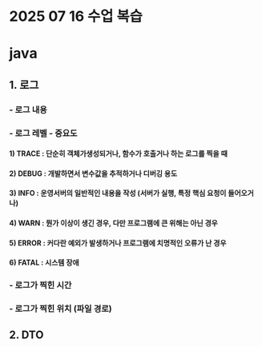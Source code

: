 # 2025 07 16 수업 복습
# java
## 1. 로그
### - 로그 내용
### - 로그 레벨 - 중요도
#### 1) TRACE : 단순히 객체가생성되거나, 함수가 호출거나 하는 로그를 찍을 때
#### 2) DEBUG : 개발하면서 변수값을 추적하거나 디버깅 용도
#### 3) INFO : 운영서버의 일반적인 내용을 작성 (서버가 실행, 특정 핵심 요청이 들어오거나)
#### 4) WARN : 뭔가 이상이 생긴 경우, 다만 프로그램에 큰 위해는 아닌 경우
#### 5) ERROR : 커다란 예외가 발생하거나 프로그램에 치명적인 오류가 난 경우
#### 6) FATAL : 시스템 장애
### - 로그가 찍힌 시간
### - 로그가 찍힌 위치 (파일 경로)
## 2. DTO

